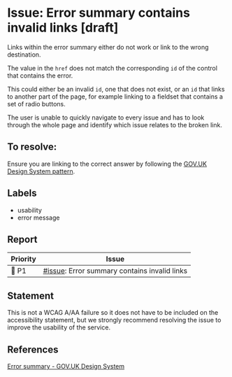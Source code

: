 # Issue: Error summary contains invalid links [draft]

Links within the error summary either do not work or link to the wrong destination.

The value in the `href` does not match the corresponding `id` of the control that contains the error.

This could either be an invalid `id`, one that does not exist, or an `id` that links to another part of the page, for example linking to a fieldset that contains a set of radio buttons.

The user is unable to quickly navigate to every issue and has to look through the whole page and identify which issue relates to the broken link.

## To resolve:

Ensure you are linking to the correct answer by following the [GOV.UK Design System pattern](https://design-system.service.gov.uk/components/error-summary#linking-from-the-error-summary-to-each-answer).

## Labels

- usability
- error message

## Report

| Priority | Issue |
| ------ | ----- |
| 🔴 P1 | [#issue](): Error summary contains invalid links |


## Statement

This is not a WCAG A/AA failure so it does not have to be included on the accessibility statement, but we strongly recommend resolving the issue to improve the usability of the service.

## References

[Error summary - GOV.UK Design System](https://design-system.service.gov.uk/components/error-summary/)
